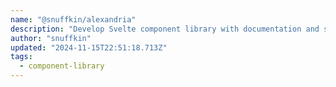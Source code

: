 ```yaml
---
name: "@snuffkin/alexandria"
description: "Develop Svelte component library with documentation and showcase app."
author: "snuffkin"
updated: "2024-11-15T22:51:18.713Z"
tags: 
  - component-library
---
```

